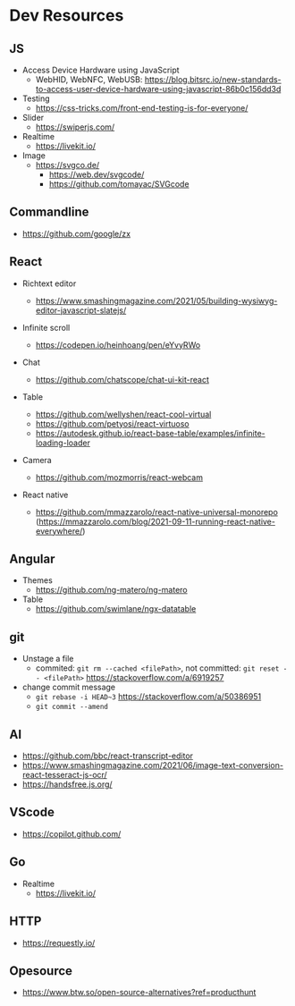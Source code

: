 # Dev Resources
## JS
* Access Device Hardware using JavaScript
  - WebHID, WebNFC, WebUSB: https://blog.bitsrc.io/new-standards-to-access-user-device-hardware-using-javascript-86b0c156dd3d
* Testing
  - https://css-tricks.com/front-end-testing-is-for-everyone/
* Slider
  - https://swiperjs.com/
* Realtime
   - https://livekit.io/
* Image
  - https://svgco.de/
    - https://web.dev/svgcode/
    - https://github.com/tomayac/SVGcode

## Commandline
  - https://github.com/google/zx


## React
* Richtext editor
  - https://www.smashingmagazine.com/2021/05/building-wysiwyg-editor-javascript-slatejs/
* Infinite scroll
  - https://codepen.io/heinhoang/pen/eYvyRWo
* Chat
  - https://github.com/chatscope/chat-ui-kit-react
* Table
  - https://github.com/wellyshen/react-cool-virtual
  - https://github.com/petyosi/react-virtuoso
  - https://autodesk.github.io/react-base-table/examples/infinite-loading-loader
* Camera
  - https://github.com/mozmorris/react-webcam

* React native
  - https://github.com/mmazzarolo/react-native-universal-monorepo (https://mmazzarolo.com/blog/2021-09-11-running-react-native-everywhere/)

## Angular
* Themes
  - https://github.com/ng-matero/ng-matero
* Table
  - https://github.com/swimlane/ngx-datatable

## git
* Unstage a file
   - commited: `git rm --cached <filePath>`, not committed: `git reset -- <filePath>` https://stackoverflow.com/a/6919257
* change commit message
   - `git rebase -i HEAD~3` https://stackoverflow.com/a/50386951
   - `git commit --amend`

## AI
  - https://github.com/bbc/react-transcript-editor
  - https://www.smashingmagazine.com/2021/06/image-text-conversion-react-tesseract-js-ocr/
  - https://handsfree.js.org/

## VScode
  - https://copilot.github.com/

## Go
  - Realtime
    - https://livekit.io/

## HTTP
  - https://requestly.io/

## Opesource
  - https://www.btw.so/open-source-alternatives?ref=producthunt
